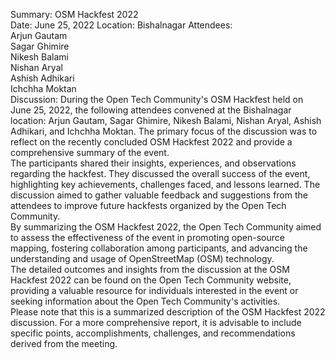 Summary: OSM Hackfest 2022  
Date: June 25, 2022 Location: Bishalnagar Attendees:  
Arjun Gautam  
Sagar Ghimire  
Nikesh Balami  
Nishan Aryal  
Ashish Adhikari  
Ichchha Moktan  
Discussion: During the Open Tech Community's OSM Hackfest held on June 25,
2022, the following attendees convened at the Bishalnagar location: Arjun
Gautam, Sagar Ghimire, Nikesh Balami, Nishan Aryal, Ashish Adhikari, and
Ichchha Moktan. The primary focus of the discussion was to reflect on the
recently concluded OSM Hackfest 2022 and provide a comprehensive summary of
the event.  
The participants shared their insights, experiences, and observations
regarding the hackfest. They discussed the overall success of the event,
highlighting key achievements, challenges faced, and lessons learned. The
discussion aimed to gather valuable feedback and suggestions from the
attendees to improve future hackfests organized by the Open Tech Community.  
By summarizing the OSM Hackfest 2022, the Open Tech Community aimed to assess
the effectiveness of the event in promoting open-source mapping, fostering
collaboration among participants, and advancing the understanding and usage of
OpenStreetMap (OSM) technology.  
The detailed outcomes and insights from the discussion at the OSM Hackfest
2022 can be found on the Open Tech Community website, providing a valuable
resource for individuals interested in the event or seeking information about
the Open Tech Community's activities.  
Please note that this is a summarized description of the OSM Hackfest 2022
discussion. For a more comprehensive report, it is advisable to include
specific points, accomplishments, challenges, and recommendations derived from
the meeting.

